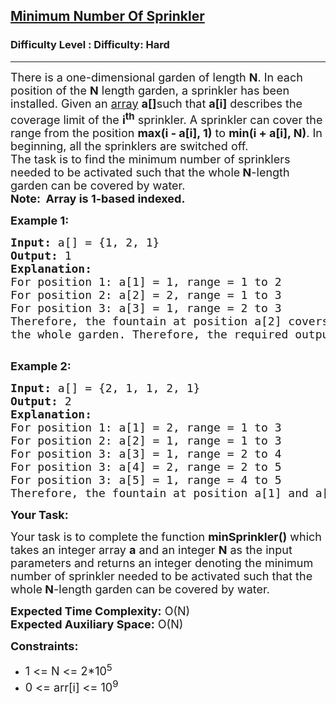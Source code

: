 <h2><a href="https://www.geeksforgeeks.org/problems/minimum-number-of-sprinkler--170645/1?page=1&difficulty=Hard&status=unsolved&sortBy=submissions">Minimum Number Of Sprinkler</a></h2><h3>Difficulty Level : Difficulty: Hard</h3><hr><div class="problems_problem_content__Xm_eO"><p><span style="font-size: 18px;">There is a one-dimensional garden of length&nbsp;<strong>N</strong>. In each position of the&nbsp;<strong>N</strong>&nbsp;length garden, a sprinkler has been installed. Given an&nbsp;<a href="https://www.geeksforgeeks.org/array-data-structure/">array</a>&nbsp;<strong>a[]</strong>such that&nbsp;<strong>a[i]</strong>&nbsp;describes the coverage limit of the&nbsp;<strong>i<sup>th</sup></strong>&nbsp;sprinkler. A sprinkler&nbsp;can cover the range from the position&nbsp;<strong>max(i - a[i], 1)</strong>&nbsp;to&nbsp;<strong>min(i + a[i], N)</strong>. In beginning, all the sprinklers&nbsp;are switched off.<br>The task is to find the minimum number of sprinklers needed to be activated such that the whole<strong>&nbsp;N</strong>-length garden can be covered by water.<br><strong>Note:&nbsp; Array is 1-based indexed.</strong></span></p>
<p><strong><span style="font-size: 18px;">Example 1:</span></strong></p>
<pre><span style="font-size: 18px;"><strong>Input:</strong>&nbsp;a[] = {1, 2, 1}
<strong>Output:</strong>&nbsp;1
<strong>Explanation:</strong>
For position 1: a[1] = 1, range = 1 to 2
For position 2: a[2] = 2, range = 1 to 3
For position 3: a[3] = 1, range = 2 to 3
Therefore, the fountain at position a[2] covers
the whole garden. Therefore, the required output is 1.</span>

</pre>
<p><strong><span style="font-size: 18px;">Example 2:</span></strong></p>
<pre><strong><span style="font-size: 18px;">Input: </span></strong><span style="font-size: 18px;">a[] = {2, 1, 1, 2, 1}&nbsp;
</span><strong><span style="font-size: 18px;">Output: </span></strong><span style="font-size: 18px;">2&nbsp;</span>
<span style="font-size: 18px;"><strong>Explanation:</strong> 
For position 1: a[1] = 2, range = 1 to 3
For position 2: a[2] = 1, range = 1 to 3
For position 3: a[3] = 1, range = 2 to 4
For position 3: a[4] = 2, range = 2 to 5
For position 3: a[5] = 1, range = 4 to 5
Therefore, the fountain at position a[1] and a[4] covers the whole garden. Therefore, the required output is 2. Also possible answer is a[2] and a[4].</span>
</pre>
<p><strong><span style="font-size: 18px;">Your Task:</span></strong></p>
<p><span style="font-size: 18px;">Your task is to complete the function <strong>minSprinkler()</strong> which takes an integer array <strong>a</strong>&nbsp;and an integer <strong>N</strong> as the input parameters and returns an integer denoting the minimum number of sprinkler needed&nbsp;to be activated such that the whole<strong>&nbsp;N</strong>-length garden can be covered by water.</span></p>
<p><span style="font-size: 18px;"><strong>Expected Time Complexity:</strong>&nbsp;O(N)<br><strong>Expected Auxiliary Space:</strong>&nbsp;O(N)</span></p>
<p><strong><span style="font-size: 18px;">Constraints:</span></strong></p>
<ul>
<li><span style="font-size: 18px;">1 &lt;= N &lt;= 2*10<sup>5</sup></span></li>
<li><span style="font-size: 18px;">0 &lt;= arr[i] &lt;= 10<sup>9</sup></span></li>
</ul></div>
